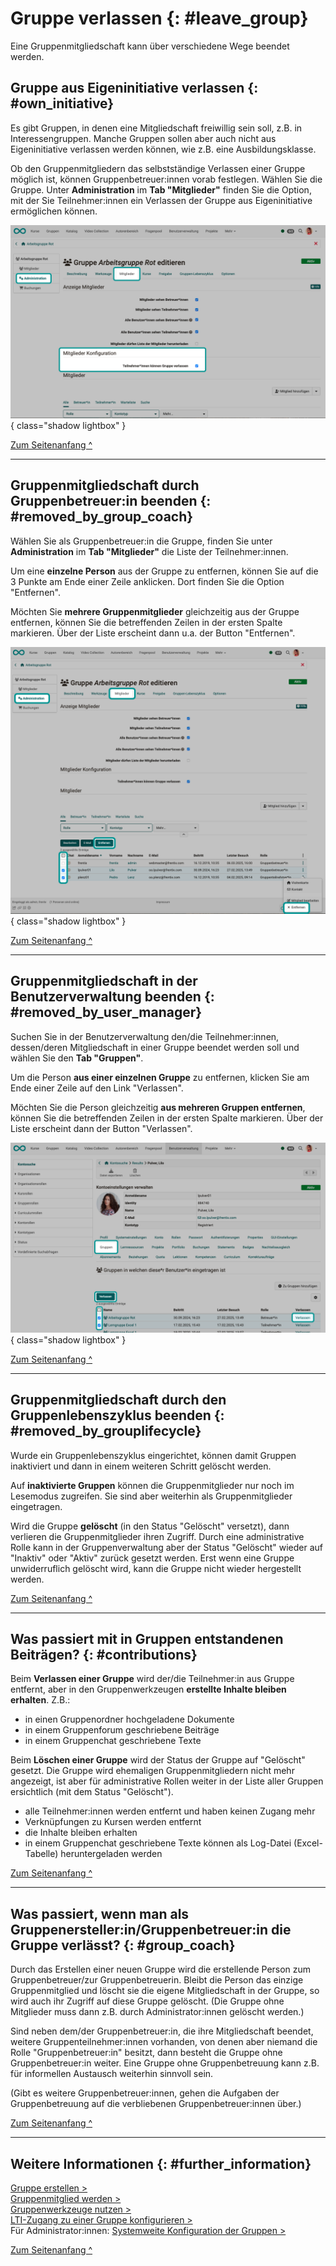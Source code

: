 # Gruppe verlassen {: #leave_group}


Eine Gruppenmitgliedschaft kann über verschiedene Wege beendet werden.


## Gruppe aus Eigeninitiative verlassen {: #own_initiative}

Es gibt Gruppen, in denen eine Mitgliedschaft freiwillig sein soll, z.B. in Interessengruppen. Manche Gruppen sollen aber auch nicht aus Eigeninitiative verlassen werden können, wie z.B. eine Ausbildungsklasse. 

Ob den Gruppenmitgliedern das selbstständige Verlassen einer Gruppe möglich ist, können Gruppenbetreuer:innen vorab festlegen. Wählen Sie die Gruppe. Unter **Administration** im **Tab "Mitglieder"** finden Sie die Option, mit der Sie Teilnehmer:innen ein Verlassen der Gruppe aus Eigeninitiative ermöglichen können. 

![leave_group_on_own_initiative_v1_de.png](assets/leave_group_on_own_initiative_v1_de.png){ class="shadow lightbox" }


[Zum Seitenanfang ^](#leave_group)

---

## Gruppenmitgliedschaft durch Gruppenbetreuer:in beenden {: #removed_by_group_coach}

Wählen Sie als Gruppenbetreuer:in die Gruppe, finden Sie unter **Administration** im **Tab "Mitglieder"** die Liste der Teilnehmer:innen.

Um eine **einzelne Person** aus der Gruppe zu entfernen, können Sie auf die 3 Punkte am Ende einer Zeile anklicken. Dort finden Sie die Option "Entfernen".

Möchten Sie **mehrere Gruppenmitglieder** gleichzeitig aus der Gruppe entfernen, können Sie die betreffenden Zeilen in der ersten Spalte markieren. Über der Liste erscheint dann u.a. der Button "Entfernen".

![leave_group_removed_by_group_coach_v1_de.png](assets/leave_group_removed_by_group_coach_v1_de.png){ class="shadow lightbox" }

[Zum Seitenanfang ^](#leave_group)

---

## Gruppenmitgliedschaft in der Benutzerverwaltung beenden {: #removed_by_user_manager}

Suchen Sie in der Benutzerverwaltung den/die Teilnehmer:innen, dessen/deren Mitgliedschaft in einer Gruppe beendet werden soll und wählen Sie den **Tab "Gruppen"**.

Um die Person **aus einer einzelnen Gruppe** zu entfernen, klicken Sie am Ende einer Zeile auf den Link "Verlassen".

Möchten Sie die Person gleichzeitig **aus mehreren Gruppen entfernen**, können Sie die betreffenden Zeilen in der ersten Spalte markieren. Über der Liste erscheint dann der Button "Verlassen".

![leave_group_removed_by_user_manager_v1_de.png](assets/leave_group_removed_by_user_manager_v1_de.png){ class="shadow lightbox" }

[Zum Seitenanfang ^](#leave_group)

---

## Gruppenmitgliedschaft durch den Gruppenlebenszyklus beenden {: #removed_by_grouplifecycle}

Wurde ein Gruppenlebenszyklus eingerichtet, können damit Gruppen inaktiviert und dann in einem weiteren Schritt gelöscht werden. 

Auf **inaktivierte Gruppen** können die Gruppenmitglieder nur noch im Lesemodus zugreifen. Sie sind aber weiterhin als Gruppenmitglieder eingetragen.

Wird die Gruppe **gelöscht** (in den Status "Gelöscht" versetzt), dann verlieren die Gruppenmitglieder ihren Zugriff. Durch eine administrative Rolle kann in der Gruppenverwaltung aber der Status "Gelöscht" wieder auf "Inaktiv" oder "Aktiv" zurück gesetzt werden. Erst wenn eine Gruppe unwiderruflich gelöscht wird, kann die Gruppe nicht wieder hergestellt werden. 


[Zum Seitenanfang ^](#leave_group)

---

## Was passiert mit in Gruppen entstandenen Beiträgen? {: #contributions}

Beim **Verlassen einer Gruppe** wird der/die Teilnehmer:in aus Gruppe entfernt, aber in den Gruppenwerkzeugen **erstellte Inhalte bleiben erhalten**. Z.B.:

* in einen Gruppenordner hochgeladene Dokumente
* in einem Gruppenforum geschriebene Beiträge
* in einem Gruppenchat geschriebene Texte

Beim **Löschen einer Gruppe** wird der Status der Gruppe auf "Gelöscht" gesetzt. Die Gruppe wird ehemaligen Gruppenmitgliedern nicht mehr angezeigt, ist aber für administrative Rollen weiter in der Liste aller Gruppen ersichtlich (mit dem Status "Gelöscht").

* alle Teilnehmer:innen werden entfernt und haben keinen Zugang mehr
* Verknüpfungen zu Kursen werden entfernt
* die Inhalte bleiben erhalten
* in einem Gruppenchat geschriebene Texte können als Log-Datei (Excel-Tabelle) heruntergeladen werden


[Zum Seitenanfang ^](#leave_group)

---

## Was passiert, wenn man als Gruppenersteller:in/Gruppenbetreuer:in die Gruppe verlässt? {: #group_coach}

Durch das Erstellen einer neuen Gruppe wird die erstellende Person zum Gruppenbetreuer/zur Gruppenbetreuerin. Bleibt die Person das einzige Gruppenmitglied und löscht sie die eigene Mitgliedschaft in der Gruppe, so wird auch ihr Zugriff auf diese Gruppe gelöscht. (Die Gruppe ohne Mitglieder muss dann z.B. durch Administrator:innen gelöscht werden.)

Sind neben dem/der Gruppenbetreuer:in, die ihre Mitgliedschaft beendet, weitere Gruppenteilnehmer:innen vorhanden, von denen aber niemand die Rolle "Gruppenbetreuer:in" besitzt, dann besteht die Gruppe ohne Gruppenbetreuer:in weiter. Eine Gruppe ohne Gruppenbetreuung kann z.B. für informellen Austausch weiterhin sinnvoll sein.

(Gibt es weitere Gruppenbetreuer:innen, gehen die Aufgaben der Gruppenbetreuung auf die verbliebenen Gruppenbetreuer:innen über.)

[Zum Seitenanfang ^](#leave_group)

---


## Weitere Informationen {: #further_information}

[Gruppe erstellen >](Create_Groups.de.md)<br>
[Gruppenmitglied werden > ](Group_Membership.de.md)<br>
[Gruppenwerkzeuge nutzen >](Using_Group_Tools.de.md)<br>
[LTI-Zugang zu einer Gruppe konfigurieren > ](LTI_Share_groups.de.md)<br>
Für Administrator:innen: [Systemweite Konfiguration der Gruppen >](../../manual_admin/administration/Modules.de.md)<br>

[Zum Seitenanfang ^](#group_membership)

